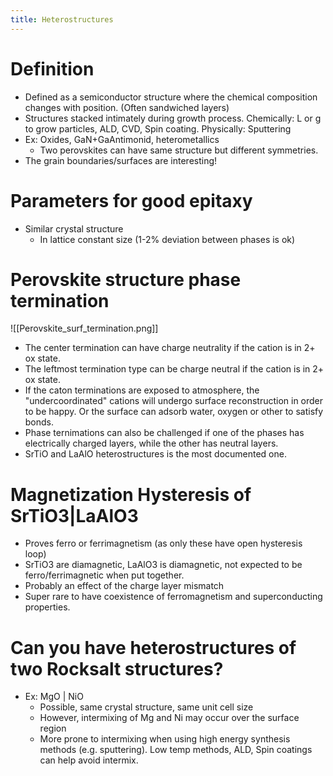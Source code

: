 ```yaml
---
title: Heterostructures
---
```

# Definition
- Defined as a semiconductor structure where the chemical composition changes with position. (Often sandwiched layers)
- Structures stacked intimately during growth process. Chemically: L or g to grow particles, ALD, CVD, Spin coating. Physically: Sputtering
- Ex: Oxides, GaN+GaAntimonid, heterometallics
	- Two perovskites can have same structure but different symmetries.
- The grain boundaries/surfaces are interesting!

# Parameters for good epitaxy
- Similar crystal structure
	- In lattice constant size (1-2% deviation between phases is ok)

# Perovskite structure phase termination
![[Perovskite_surf_termination.png]]
- The center termination can have charge neutrality if the cation is in 2+ ox state.
- The leftmost termination type can be charge neutral if the cation is in 2+ ox state.
- If the caton terminations are exposed to atmosphere, the "undercoordinated" cations will undergo surface reconstruction in order to be happy. Or the surface can adsorb water, oxygen or other to satisfy bonds.
- Phase ternimations can also be challenged if one of the phases has electrically charged layers, while the other has neutral layers.
- SrTiO and LaAlO heterostructures is the most documented one.

# Magnetization Hysteresis of SrTiO3|LaAlO3
- Proves ferro or ferrimagnetism (as only these have open hysteresis loop)
- SrTiO3 are diamagnetic, LaAlO3 is diamagnetic, not expected to be ferro/ferrimagnetic when put together.
- Probably an effect of the charge layer mismatch
- Super rare to have coexistence of ferromagnetism and superconducting properties.

# Can you have heterostructures of two Rocksalt structures?
- Ex: MgO | NiO
	- Possible, same crystal structure, same unit cell size
	- However, intermixing of Mg and Ni may occur over the surface region
	- More prone to intermixing when using high energy synthesis methods (e.g. sputtering). Low temp methods, ALD, Spin coatings can help avoid intermix.